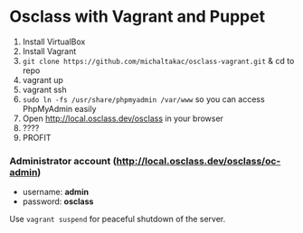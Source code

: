 # Osclass with Vagrant and Puppet

1. Install VirtualBox
2. Install Vagrant
3. ```git clone https://github.com/michaltakac/osclass-vagrant.git``` & cd to repo
4. vagrant up
5. vagrant ssh
6. ```sudo ln -fs /usr/share/phpmyadmin /var/www``` so you can access PhpMyAdmin easily
7. Open http://local.osclass.dev/osclass in your browser
8. ????
9. PROFIT

### Administrator account (http://local.osclass.dev/osclass/oc-admin)
- username: **admin**
- password: **osclass**

Use ```vagrant suspend``` for peaceful shutdown of the server.

